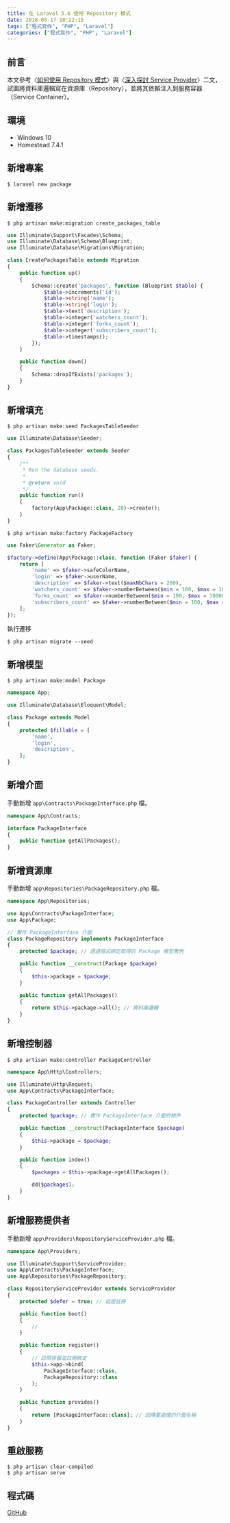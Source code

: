 ```yaml
---
title: 在 Laravel 5.6 使用 Repository 模式
date: 2018-05-17 10:22:15
tags: ["程式寫作", "PHP", "Laravel"]
categories: ["程式寫作", "PHP", "Laravel"]
---
```


## 前言
本文參考〈[如何使用 Repository 模式](http://oomusou.io/laravel/repository/)〉與〈[深入探討 Service Provider](http://oomusou.io/laravel/laravel-service-provider/)〉二文，試圖將資料庫邏輯寫在資源庫（Repository），並將其依賴注入到服務容器（Service Container）。

## 環境
- Windows 10
- Homestead 7.4.1

## 新增專案
```
$ laravel new package
```

## 新增遷移
```
$ php artisan make:migration create_packages_table
```
```PHP
use Illuminate\Support\Facades\Schema;
use Illuminate\Database\Schema\Blueprint;
use Illuminate\Database\Migrations\Migration;

class CreatePackagesTable extends Migration
{
    public function up()
    {
        Schema::create('packages', function (Blueprint $table) {
            $table->increments('id');
            $table->string('name');
            $table->string('login');
            $table->text('description');
            $table->integer('watchers_count');
            $table->integer('forks_count');
            $table->integer('subscribers_count');
            $table->timestamps();
        });
    }

    public function down()
    {
        Schema::dropIfExists('packages');
    }
}
```

## 新增填充
```
$ php artisan make:seed PackagesTableSeeder
```
```PHP
use Illuminate\Database\Seeder;

class PackagesTableSeeder extends Seeder
{
    /**
     * Run the database seeds.
     *
     * @return void
     */
    public function run()
    {
        factory(App\Package::class, 20)->create();
    }
}
```
```
$ php artisan make:factory PackageFactory
```
```PHP
use Faker\Generator as Faker;

$factory->define(App\Package::class, function (Faker $faker) {
    return [
        'name' => $faker->safeColorName,
        'login' => $faker->userName,
        'description' => $faker->text($maxNbChars = 200),
        'watchers_count' => $faker->numberBetween($min = 100, $max = 10000),
        'forks_count' => $faker->numberBetween($min = 100, $max = 10000),
        'subscribers_count' => $faker->numberBetween($min = 100, $max = 10000),
    ];
});
```
執行遷移
```
$ php artisan migrate --seed
```

## 新增模型
```
$ php artisan make:model Package
```
```PHP
namespace App;

use Illuminate\Database\Eloquent\Model;

class Package extends Model
{
    protected $fillable = [
        'name',
        'login',
        'description',
    ];
}
```

## 新增介面
手動新增 `app\Contracts\PackageInterface.php` 檔。
```PHP
namespace App\Contracts;

interface PackageInterface
{
    public function getAllPackages();
}
```

## 新增資源庫
手動新增 `app\Repositories\PackageRepository.php` 檔。
```PHP
namespace App\Repositories;

use App\Contracts\PackageInterface;
use App\Package;

// 實作 PackageInterface 介面
class PackageRepository implements PackageInterface
{
    protected $package; // 透過隱式綁定取得的 Package 模型實例

    public function __construct(Package $package)
    {
        $this->package = $package;
    }

    public function getAllPackages()
    {
        return $this->package->all(); // 資料庫邏輯
    }
}
```
## 新增控制器
```
$ php artisan make:controller PackageController
```
```PHP
namespace App\Http\Controllers;

use Illuminate\Http\Request;
use App\Contracts\PackageInterface;

class PackageController extends Controller
{
    protected $package; // 實作 PackageInterface 介面的物件

    public function __construct(PackageInterface $package)
    {
        $this->package = $package;
    }

    public function index()
    {
        $packages = $this->package->getAllPackages();

        dd($packages);
    }
}
```
## 新增服務提供者
手動新增 `app\Providers\RepositoryServiceProvider.php` 檔。
```PHP
namespace App\Providers;

use Illuminate\Support\ServiceProvider;
use App\Contracts\PackageInterface;
use App\Repositories\PackageRepository;

class RepositoryServiceProvider extends ServiceProvider
{
    protected $defer = true; // 延遲註冊

    public function boot()
    {
        //
    }

    public function register()
    {
        // 訪問容器並註冊綁定
        $this->app->bind(
            PackageInterface::class,
            PackageRepository::class
        );
    }

    public function provides()
    {
        return [PackageInterface::class]; // 回傳要處理的介面名稱
    }
}
```

## 重啟服務
```
$ php artisan clear-compiled
$ php artisan serve
```

## 程式碼
[GitHub](https://github.com/memochou1993/package-raw)